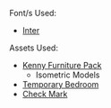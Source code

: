 Font/s Used:
- [Inter](https://fonts.google.com/specimen/Inter)

Assets Used:
- [Kenny Furniture Pack](https://opengameart.org/content/furniture-kit)
  - Isometric Models
- [Temporary Bedroom](https://favpng.com/png_view/design-interior-design-services-isometric-projection-living-room-png/T9Chxzw7)
- [Check Mark](https://www.flaticon.com/free-icon/check-mark-sign_37558)